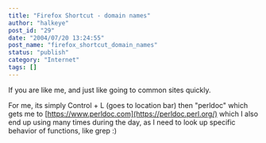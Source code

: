 ```yaml
---
title: "Firefox Shortcut - domain names"
author: "halkeye"
post_id: "29"
date: "2004/07/20 13:24:55"
post_name: "firefox_shortcut_domain_names"
status: "publish"
category: "Internet"
tags: []
---
```


If you are like me, and just like going to common sites quickly.

For me, its simply Control + L (goes to location bar) then "perldoc" which gets me to [https://www.perldoc.com](https://perldoc.perl.org/) which I also end up using many times during the day, as I need to look up specific behavior of functions, like grep :)